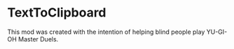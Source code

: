 # TextToClipboard

This mod was created with the intention of helping blind people play YU-GI-OH Master Duels.
